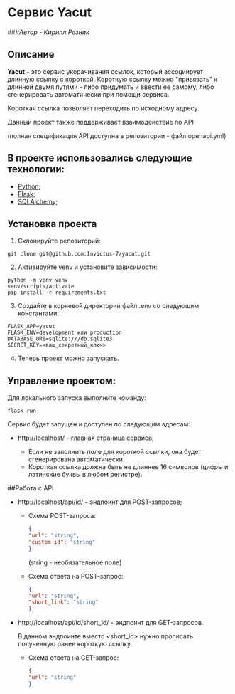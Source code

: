 # Сервис Yacut

###*Автор - Кирилл Резник*

## Описание

**Yacut** - это сервис укорачивания ссылок, который ассоциирует 
длинную ссылку с короткой. Короткую ссылку можно "привязать" к
длинной двумя путями - либо придумать и ввести ее самому, либо
сгенерировать автоматически при помощи сервиса.

Короткая ссылка позволяет переходить по исходному адресу.

Данный проект также поддерживает взаимодействие по API

(полная спецификация API доступна в репозитории - файл openapi.yml)


## В проекте использовались следующие технологии:
- [Python](https://www.python.org/);
- [Flask](https://pypi.org/project/Flask/);
- [SQLAlchemy](https://pypi.org/project/SQLAlchemy/);

## Установка проекта
1. Склонируйте репозиторий:
```
git clone git@github.com:Invictus-7/yacut.git
```
2. Активируйте venv и установите зависимости:
```
python -m venv venv
venv/scripts/activate
pip install -r requirements.txt
```
3. Создайте в корневой директории файл .env со следующим константами:
```
FLASK_APP=yacut
FLASK_ENV=development или production
DATABASE_URI=sqlite:///db.sqlite3
SECRET_KEY=<ваш_секретный_ключ>
```
4. Теперь проект можно запускать.

## Управление проектом:
Для локального запуска выполните команду:
```
flask run
```
Сервис будет запущен и доступен по следующим адресам:
- http://localhost/ - главная страница сервиса;

    * Если не заполнить поле для короткой ссылки, она будет сгенерирована автоматически.
    * Короткая ссылка должна быть не длиннее 16 символов (цифры и латинские буквы в любом регистре).

##Работа с API

- http://localhost/api/id/ - эндпоинт для POST-запросов;

    * Схема POST-запроса:
        ```json
        {
        "url": "string",
        "custom_id": "string"
        }
        ```
      (string - необязательное поле)
    
    * Схема ответа на POST-запрос:
        ```json
        {
        "url": "string",
        "short_link": "string"
        }
        ```

- http://localhost/api/id/short_id/ - эндпоинт для GET-запросов.
    
    В данном эндпоинте вместо <short_id>  нужно прописать полученную ранее короткую ссылку.

    * Схема ответа на GET-запрос:
        ```json
        {
        "url": "string"
        }
        ```

    
